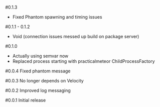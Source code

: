 #0.1.3

* Fixed Phantom spawning and timing issues

#0.1.1 - 0.1.2

* Void (connection issues messed up build on package server)

#0.1.0

* Actually using semvar now
* Replaced process starting with practicalmeteor ChildProcessFactory

#0.0.4
Fixed phantom message

#0.0.3
No longer depends on Velocity

#0.0.2
Improved log messaging

#0.0.1
Initial release